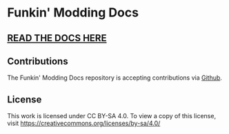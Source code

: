 # Funkin' Modding Docs

## [READ THE DOCS HERE](https://starexify.github.io/funkin-modding-docs/)

## Contributions

The Funkin' Modding Docs repository is accepting contributions via [Github](https://github.com/Starexify/funkin-modding-docs/pulls).

## License

This work is licensed under CC BY-SA 4.0. To view a copy of this license, visit https://creativecommons.org/licenses/by-sa/4.0/
